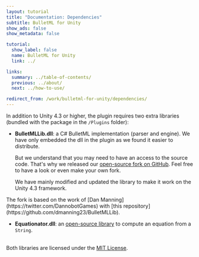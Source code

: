 ```yaml
---
layout: tutorial
title: "Documentation: Dependencies"
subtitle: BulletML for Unity
show_ads: false
show_metadata: false

tutorial:
  show_label: false
  name: BulletML for Unity
  link: ../

links:
  summary: ../table-of-contents/
  previous: ../about/
  next: ../how-to-use/

redirect_from: /work/bulletml-for-unity/dependencies/
---
```


In addition to Unity 4.3 or higher, the plugin requires two extra libraries (bundled with the package in the `/Plugins` folder):

* **BulletMLLib.dll**: a C# BulletML implementation (parser and engine). We have only embedded the dll in the plugin as we found it easier to distribute.

  But we understand that you may need to have an access to the source code. That's why we released our [open-source fork on GitHub](https://github.com/pixelnest/BulletMLLib). Feel free to have a look or even make your own fork.

  We have mainly modified and updated the library to make it work on the Unity 4.3 framework.

<div data-block="info">
  The fork is based on the work of [Dan Manning](https://twitter.com/DannobotGames) with [this repository](https://github.com/dmanning23/BulletMLLib).
</div>

* **Equationator.dll**: an [open-source library](https://github.com/dmanning23/Equationator) to compute an equation from a `String`.

<br>Both libraries are licensed under the [MIT License](http://choosealicense.com/licenses/mit/).
